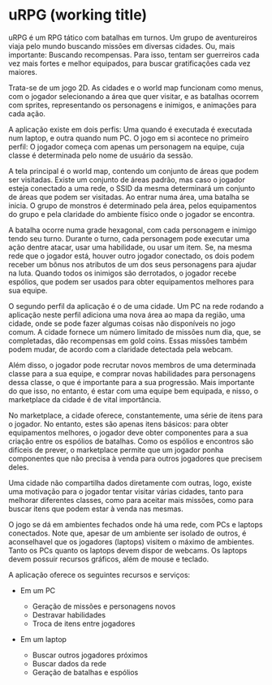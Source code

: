 uRPG (working title)
====

uRPG é um RPG tático com batalhas em turnos. Um grupo de aventureiros viaja pelo mundo buscando missões em diversas cidades. Ou, mais importante: Buscando recompensas. Para isso, tentam ser guerreiros cada vez mais fortes e melhor equipados, para buscar gratificações cada vez maiores.

Trata-se de um jogo 2D. As cidades e o world map funcionam como menus, com o jogador selecionando a área que quer visitar, e as batalhas ocorrem com sprites, representando os personagens e inimigos, e animações para cada ação.

A aplicação existe em dois perfis: Uma quando é executada é executada num laptop, e outra quando num PC. O jogo em si acontece no primeiro perfil: O jogador começa com apenas um personagem na equipe, cuja classe é determinada pelo nome de usuário da sessão. 

A tela principal é o world map, contendo um conjunto de áreas que podem ser visitadas. Existe um conjunto de áreas padrão, mas caso o jogador esteja conectado a uma rede, o SSID da mesma determinará um conjunto de áreas que podem ser visitadas. Ao entrar numa área, uma batalha se inicia. O grupo de monstros é determinado pela área, pelos equipamentos do grupo e pela claridade do ambiente físico onde o jogador se encontra.

A batalha ocorre numa grade hexagonal, com cada personagem e inimigo tendo seu turno. Durante o turno, cada personagem pode executar uma ação dentre atacar, usar uma habilidade, ou usar um item. Se, na mesma rede que o jogador está, houver outro jogador conectado, os dois podem receber um bônus nos atributos de um dos seus personagens para ajudar na luta. Quando todos os inimigos são derrotados, o jogador recebe espólios, que podem ser usados para obter equipamentos melhores para sua equipe.

O segundo perfil da aplicação é o de uma cidade. Um PC na rede rodando a aplicação neste perfil adiciona uma nova área ao mapa da região, uma cidade, onde se pode fazer algumas coisas não disponíveis no jogo comum. A cidade fornece um número limitado de missões num dia, que, se completadas, dão recompensas em gold coins. Essas missões também podem mudar, de acordo com a claridade detectada pela webcam.

Além disso, o jogador pode recrutar novos membros de uma determinada classe para a sua equipe, e comprar novas habilidades para personagens dessa classe, o que é importante para a sua progressão. Mais importante do que isso, no entanto, é estar com uma equipe bem equipada, e nisso, o marketplace da cidade é de vital importância.

No marketplace, a cidade oferece, constantemente, uma série de itens para o jogador. No entanto, estes são apenas itens básicos: para obter equipamentos melhores, o jogador deve obter componentes para a sua criação entre os espólios de batalhas. Como os espólios e encontros são difíceis de prever, o marketplace permite que um jogador ponha componentes que não precisa à venda para outros jogadores que precisem deles.

Uma cidade não compartilha dados diretamente com outras, logo, existe uma motivação para o jogador tentar visitar várias cidades, tanto para melhorar diferentes classes, como para aceitar mais missões, como para buscar itens que podem estar à venda nas mesmas.

O jogo se dá em ambientes fechados onde há uma rede, com PCs e laptops conectados. Note que, apesar de um ambiente ser isolado de outros, é aconselhavel que os jogadores (laptops) visitem o máximo de ambientes. Tanto os PCs quanto os laptops devem dispor de webcams. Os laptops devem possuir recursos gráficos, além de mouse e teclado.

A aplicação oferece os seguintes recursos e serviços:

- Em um PC
  - Geração de missões e personagens novos
  - Destravar habilidades
  - Troca de itens entre jogadores

- Em um laptop
  - Buscar outros jogadores próximos
  - Buscar dados da rede
  - Geração de batalhas e espólios
